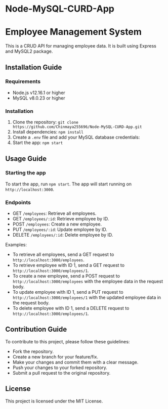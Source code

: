 # Node-MySQL-CURD-App
# Employee Management System

This is a CRUD API for managing employee data. It is built using Express and MySQL2 package.

## Installation Guide

### Requirements
- Node.js v12.16.1 or higher
- MySQL v8.0.23 or higher

### Installation
1. Clone the repository: `git clone https://github.com/Chinmaya255696/Node-MySQL-CURD-App.git`
2. Install dependencies: `npm install`
3. Create a `.env` file and add your MySQL database credentials:
4. Start the app: `npm start`

## Usage Guide

### Starting the app
To start the app, run `npm start`. The app will start running on `http://localhost:3000`.

### Endpoints
- GET `/employees`: Retrieve all employees.
- GET `/employees/:id`: Retrieve employee by ID.
- POST `/employees`: Create a new employee.
- PUT `/employees/:id`: Update employee by ID.
- DELETE `/employees/:id`: Delete employee by ID.

Examples:
- To retrieve all employees, send a GET request to `http://localhost:3000/employees`.
- To retrieve employee with ID 1, send a GET request to `http://localhost:3000/employees/1`.
- To create a new employee, send a POST request to `http://localhost:3000/employees` with the employee data in the request body.
- To update employee with ID 1, send a PUT request to `http://localhost:3000/employees/1` with the updated employee data in the request body.
- To delete employee with ID 1, send a DELETE request to `http://localhost:3000/employees/1`.

## Contribution Guide

To contribute to this project, please follow these guidelines:
- Fork the repository.
- Create a new branch for your feature/fix.
- Make your changes and commit them with a clear message.
- Push your changes to your forked repository.
- Submit a pull request to the original repository.

## License

This project is licensed under the MIT License.
